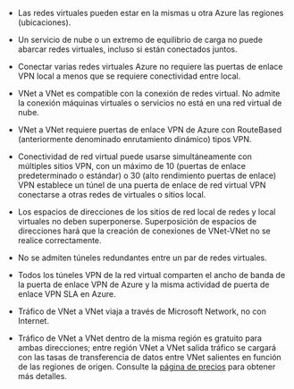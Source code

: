 - Las redes virtuales pueden estar en la mismas u otra Azure las regiones (ubicaciones).

- Un servicio de nube o un extremo de equilibrio de carga no puede abarcar redes virtuales, incluso si están conectados juntos.

- Conectar varias redes virtuales Azure no requiere las puertas de enlace VPN local a menos que se requiere conectividad entre local.

- VNet a VNet es compatible con la conexión de redes virtual. No admite la conexión máquinas virtuales o servicios no está en una red virtual de nube.

- VNet a VNet requiere puertas de enlace VPN de Azure con RouteBased (anteriormente denominado enrutamiento dinámico) tipos VPN. 

- Conectividad de red virtual puede usarse simultáneamente con múltiples sitios VPN, con un máximo de 10 (puertas de enlace predeterminado o estándar) o 30 (alto rendimiento puertas de enlace) VPN establece un túnel de una puerta de enlace de red virtual VPN conectarse a otras redes de virtuales o sitios local.

- Los espacios de direcciones de los sitios de red local de redes y local virtuales no deben superponerse. Superposición de espacios de direcciones hará que la creación de conexiones de VNet-VNet no se realice correctamente.

- No se admiten túneles redundantes entre un par de redes virtuales.

- Todos los túneles VPN de la red virtual comparten el ancho de banda de la puerta de enlace VPN de Azure y la misma actividad de puerta de enlace VPN SLA en Azure.

- Tráfico de VNet a VNet viaja a través de Microsoft Network, no con Internet.

- Tráfico de VNet a VNet dentro de la misma región es gratuito para ambas direcciones; entre región VNet a VNet salida tráfico se cargará con las tasas de transferencia de datos entre VNet salientes en función de las regiones de origen. Consulte la [página de precios](https://azure.microsoft.com/pricing/details/vpn-gateway/) para obtener más detalles.
